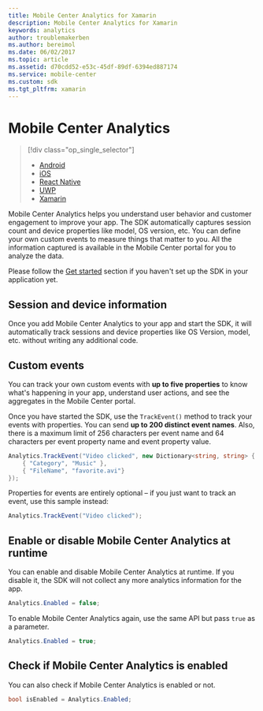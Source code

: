 ```yaml
---
title: Mobile Center Analytics for Xamarin
description: Mobile Center Analytics for Xamarin
keywords: analytics
author: troublemakerben
ms.author: bereimol
ms.date: 06/02/2017
ms.topic: article
ms.assetid: d70cdd52-e53c-45df-89df-6394ed887174
ms.service: mobile-center
ms.custom: sdk
ms.tgt_pltfrm: xamarin
---
```


# Mobile Center Analytics

> [!div class="op_single_selector"]
> * [Android](android.md)
> * [iOS](ios.md)
> * [React Native](react-native.md)
> * [UWP](uwp.md)
> * [Xamarin](xamarin.md)

Mobile Center Analytics helps you understand user behavior and customer engagement to improve your app. The SDK automatically captures session count and device properties like model, OS version, etc. You can define your own custom events to measure things that matter to you. All the information captured is available in the Mobile Center portal for you to analyze the data.

Please follow the [Get started](~/sdk/getting-started/xamarin.md) section if you haven't set up the SDK in your application yet.

## Session and device information

Once you add Mobile Center Analytics to your app and start the SDK, it will automatically track sessions and device properties like OS Version, model, etc. without writing any additional code.

## Custom events

You can track your own custom events with **up to five properties** to know what's happening in your app, understand user actions, and see the aggregates in the Mobile Center portal.

Once you have started the SDK, use the `TrackEvent()` method to track your events with properties. You can send **up to 200 distinct event names**. Also, there is a maximum limit of 256 characters per event name and 64 characters per event property name and event property value.

```csharp
Analytics.TrackEvent("Video clicked", new Dictionary<string, string> {
	{ "Category", "Music" },
	{ "FileName", "favorite.avi"}
});
```

Properties for events are entirely optional – if you just want to track an event, use this sample instead:

```csharp
Analytics.TrackEvent("Video clicked");
```

## Enable or disable Mobile Center Analytics at runtime

You can enable and disable Mobile Center Analytics at runtime. If you disable it, the SDK will not collect any more analytics information for the app.

```csharp
Analytics.Enabled = false;
```

To enable Mobile Center Analytics again, use the same API but pass `true` as a parameter.

```csharp
Analytics.Enabled = true;
```

## Check if Mobile Center Analytics is enabled

You can also check if Mobile Center Analytics is enabled or not.

```csharp
bool isEnabled = Analytics.Enabled;
```
